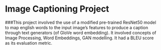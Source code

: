 # Image Captioning Project
 ###This project involved the use of a modified pre-trained ResNet50 model to map english words to the input image’s features to produce a caption through text generators (of GloVe word embedding).                          It involved concepts of Image Processing, Word Embeddings, GAN modelling. It had a BLEU score as its evaluation metric.
